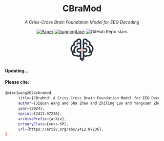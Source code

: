 <div align="center">

# CBraMod


_A Criss-Cross Brain Foundation Model for EEG Decoding_

[![Paper](https://img.shields.io/badge/paper-2412.07236-red)](https://arxiv.org/abs/2412.07236)
[![huggingface](https://img.shields.io/badge/%F0%9F%A4%97%20Hugging%20Face-Models-FFD21E)](https://huggingface.co/weighting666/CBraMod)
![GitHub Repo stars](https://img.shields.io/github/stars/wjq-learning/CBraMod)


</div>


<div align="center">
<img src="figure/CBraMod_logo.png" style="width: 15%;" />
</div>

#### Updating...


#### Please cite:
```bash
@misc{wang2024cbramod,
      title={CBraMod: A Criss-Cross Brain Foundation Model for EEG Decoding}, 
      author={Jiquan Wang and Sha Zhao and Zhiling Luo and Yangxuan Zhou and Haiteng Jiang and Shijian Li and Tao Li and Gang Pan},
      year={2024},
      eprint={2412.07236},
      archivePrefix={arXiv},
      primaryClass={eess.SP},
      url={https://arxiv.org/abs/2412.07236}, 
}
```